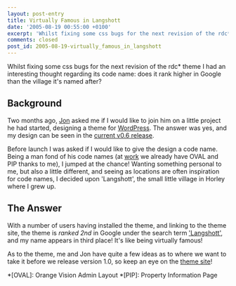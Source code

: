 ```yaml
---
layout: post-entry
title: Virtually Famous in Langshott
date: '2005-08-19 00:55:00 +0100'
excerpt: 'Whilst fixing some css bugs for the next revision of the rdc* theme I had an interesting thought regarding it''s code name: does it rank higher in Google than the village it''s named after?'
comments: closed
post_id: 2005-08-19-virtually_famous_in_langshott
---
```

Whilst fixing some css bugs for the next revision of the rdc* theme I had an interesting thought regarding its code name: does it rank higher in Google than the village it's named after?

## Background
Two months ago, [Jon][1] asked me if I would like to join him on a little project he had started, designing a theme for [WordPress][2]. The answer was yes, and my design can be seen in the [current v0.6 release][3].

Before launch I was asked if I would like to give the design a code name. Being a man fond of his code names (at [work][4] we already have OVAL and PIP thanks to me), I jumped at the chance!  Wanting something personal to me, but also a little different, and seeing as locations are often inspiration for code names, I decided upon 'Langshott', the small little village in Horley where I grew up.

## The Answer

With a number of users having installed the theme, and linking to the theme site, the theme is *ranked 2nd* in Google under the search term ['Langshott'][5], and my name appears in third place!  It's like being virtually famous!

As to the theme, me and Jon have quite a few ideas as to where we want to take it before we release version 1.0, so keep an eye on the [theme site][6]!

[1]: http://www.roobottom.com/
[2]: http://www.wordpress.org/
[3]: http://www.roobottom.com/wp_theme/?page_id=13
[4]: http://www.orangevision.co.uk/
[5]: http://www.google.co.uk/search?q=langshott
[6]: http://www.roobottom.com/wp_theme

*[OVAL]: Orange Vision Admin Layout
*[PIP]: Property Information Page